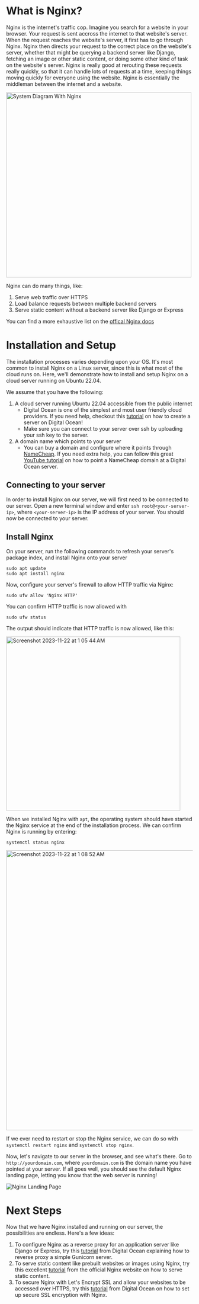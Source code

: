 # What is Nginx?

Nginx is the internet's traffic cop. Imagine you search for a website in your browser. Your request is sent accross the internet to that website's server. When the request reaches the website's server, it first has to go through Nginx. Nginx then directs your request to the correct place on the website's server, whether that might be querying a backend server like Django, fetching an image or other static content, or doing some other kind of task on the website's server. Nginx is really good at rerouting these requests really quickly, so that it can handle lots of requests at a time, keeping things moving quickly for everyone using the website. Nginx is essentially the middleman between the internet and a website.

<img src="https://miro.medium.com/max/1400/1*rFCyG1YbQwHWnadRIE0Ddg.png" alt="System Diagram With Nginx" width="500"/>

Nginx can do many things, like:

1. Serve web traffic over HTTPS
2. Load balance requests between multiple backend servers
3. Serve static content without a backend server like Django or Express

You can find a more exhaustive list on the [offical Nginx docs](https://nginx.org/en/)

# Installation and Setup

The installation processes varies depending upon your OS. It's most common to install Nginx on a Linux server, since this is what most of the cloud runs on. Here, we'll demonstrate how to install and setup Nginx on a cloud server running on Ubuntu 22.04.

We assume that you have the following:

1. A cloud server running Ubuntu 22.04 accessible from the public internet
   - Digital Ocean is one of the simplest and most user friendly cloud providers. If you need help, checkout this [tutorial](https://docs.digitalocean.com/products/droplets/how-to/create/) on how to create a server on Digital Ocean!
   - Make sure you can connect to your server over ssh by uploading your ssh key to the server.
2. A domain name which points to your server
   - You can buy a domain and configure where it points through [NameCheap](https://www.namecheap.com/). If you need extra help, you can follow this great [YouTube tutorial](https://www.youtube.com/watch?v=95BC1b5FVps&ab_channel=codebubb) on how to point a NameCheap domain at a Digital Ocean server.

## Connecting to your server

In order to install Nginx on our server, we will first need to be connected to our server. Open a new terminal window and enter `ssh root@<your-server-ip>`, where `<your-server-ip>` is the IP address of your server. You should now be connected to your server.

## Install Nginx

On your server, run the following commands to refresh your server's package index, and install Nginx onto your server

```
sudo apt update
sudo apt install nginx
```

Now, configure your server's firewall to allow HTTP traffic via Nginx:

```
sudo ufw allow 'Nginx HTTP'
```

You can confirm HTTP traffic is now allowed with

```
sudo ufw status
```

The output should indicate that HTTP traffic is now allowed, like this:

<img width="470" alt="Screenshot 2023-11-22 at 1 05 44 AM" src="https://github.com/learning-software-engineering/learning-software-engineering.github.io/assets/36282235/a455f501-3f79-49da-84f3-c19747422de9">


When we installed Nginx with `apt`, the operating system should have started the Nginx service at the end of the installation process. We can confirm Nginx is running by entering:

```
systemctl status nginx
```

<img width="756" alt="Screenshot 2023-11-22 at 1 08 52 AM" src="https://github.com/learning-software-engineering/learning-software-engineering.github.io/assets/36282235/c5d42a9e-8c98-4310-a90c-9c265c26cf01">


If we ever need to restart or stop the Nginx service, we can do so with `systemctl restart nginx` and `systemctl stop nginx`.

Now, let's navigate to our server in the browser, and see what's there. Go to `http://yourdomain.com`, where `yourdomain.com` is the domain name you have pointed at your server. If all goes well, you should see the default Nginx landing page, letting you know that the web server is running!

![Nginx Landing Page](https://assets.digitalocean.com/articles/nginx_1604/default_page.png)

# Next Steps
Now that we have Nginx installed and running on our server, the possibilities are endless. Here's a few ideas:
1. To configure Nginx as a reverse proxy for an application server like Django or Express, try this [tutorial](https://www.digitalocean.com/community/tutorials/how-to-configure-nginx-as-a-reverse-proxy-on-ubuntu-22-04) from Digital Ocean explaining how to reverse proxy a simple Gunicorn server.
2. To serve static content like prebuilt websites or images using Nginx, try this excellent [tutorial](https://docs.nginx.com/nginx/admin-guide/web-server/serving-static-content/) from the official Nginx website on how to serve static content.
3. To secure Nginx with Let's Encrypt SSL and allow your websites to be accessed over HTTPS, try this [tutorial](https://www.digitalocean.com/community/tutorials/how-to-secure-nginx-with-let-s-encrypt-on-ubuntu-20-04) from Digital Ocean on how to set up secure SSL encryption with Nginx.
